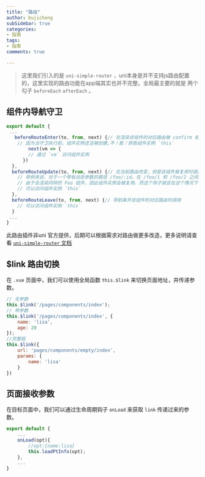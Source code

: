 ```yaml
---
title: "路由"
author: bujichong
subSidebar: true
categories:
- 指南
tags:
- 指南
comments: true

---
```


> 这里我们引入的是 `uni-simple-router` ，uni本身是并不支持js路由配置的，这里实现的路由功能在app端其实也并不完整。全局最主要的就是 两个勾子 `beforeEach` `afterEach` 。

## 组件内导航守卫

```js
export default {
 ...
   beforeRouteEnter(to, from, next) {// 在渲染该组件的对应路由被 confirm 前调用
    // 因为当守卫执行前，组件实例还没被创建,不！能！获取组件实例 `this`
    	next(vm => {
        // 通过 `vm` 访问组件实例
      })
  },
  beforeRouteUpdate(to, from, next) {// 在当前路由改变，但是该组件被复用时调用
    // 举例来说，对于一个带有动态参数的路径 /foo/:id，在 /foo/1 和 /foo/2 之间跳转的时候，
    // 由于会渲染同样的 Foo 组件，因此组件实例会被复用。而这个钩子就会在这个情况下被调用。
    // 可以访问组件实例 `this`
  },
  beforeRouteLeave(to, from, next) {// 导航离开该组件的对应路由时调用
    // 可以访问组件实例 `this`
  }
 ...
}
```

此路由插件非uni 官方提供，后期可以根据需求对路由做更多改造，更多说明请查看  [`uni-simple-router` 文档](https://hhyang.cn/v2/)

## $link 路由切换

在 `.vue` 页面中，我们可以使用全局函数 `this.$link` 来切换页面地址，并传递参数。

```js
// 无参数
this.$link('/pages/components/index');
// 带参数
this.$link('/pages/components/index', {
	name: 'lisa',
	age: 20
});
//完整版
this.$link({
    url: 'pages/components/empty/index',
    params: {
        name: 'lisa'
    }
})
```

## 页面接收参数

在目标页面中，我们可以通过生命周期钩子 `onLoad` 来获取 `link` 传递过来的参数。

```js
export default {
    ...
    onLoad(opt){
        //opt:{name:lisa}
        this.loadPtInfo(opt);
    },
    ...
}
```

